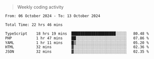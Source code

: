 > Weekly coding activity
<!--START_SECTION:waka-->

```txt
From: 06 October 2024 - To: 13 October 2024

Total Time: 22 hrs 46 mins

TypeScript    18 hrs 19 mins  ████████████████████░░░░░   80.48 %
PHP           1 hr 47 mins    ██░░░░░░░░░░░░░░░░░░░░░░░   07.86 %
YAML          1 hr 11 mins    █▒░░░░░░░░░░░░░░░░░░░░░░░   05.20 %
HTML          32 mins         ▓░░░░░░░░░░░░░░░░░░░░░░░░   02.36 %
JSON          32 mins         ▓░░░░░░░░░░░░░░░░░░░░░░░░   02.35 %
```

<!--END_SECTION:waka-->
